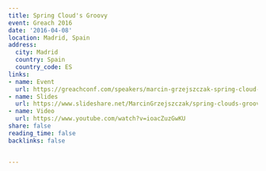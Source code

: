 ```yaml
---
title: Spring Cloud's Groovy
event: Greach 2016
date: '2016-04-08'
location: Madrid, Spain
address:
  city: Madrid
  country: Spain
  country_code: ES
links:
- name: Event
  url: https://greachconf.com/speakers/marcin-grzejszczak-spring-cloud-s-groovy/
- name: Slides
  url: https://www.slideshare.net/MarcinGrzejszczak/spring-clouds-groovy
- name: Video
  url: https://www.youtube.com/watch?v=ioacZuzGwKU
share: false
reading_time: false
backlinks: false


---
```

